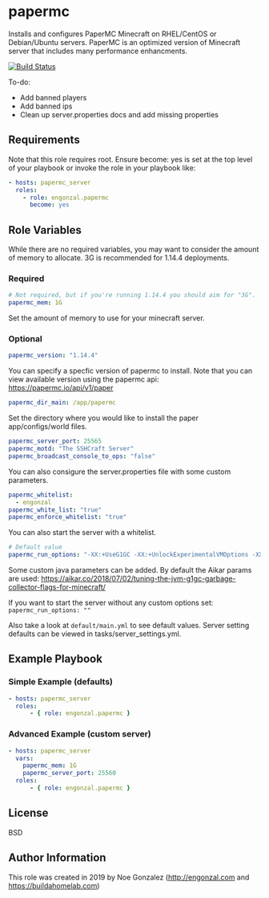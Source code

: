 # papermc

Installs and configures PaperMC Minecraft on RHEL/CentOS or Debian/Ubuntu servers.  PaperMC is an optimized version of Minecraft server that includes many performance enhancments.

[![Build Status](https://travis-ci.org/engonzal/ansible_role_papermc.svg?branch=master)](https://travis-ci.org/engonzal/ansible_role_papermc)

To-do:

* Add banned players
* Add banned ips
* Clean up server.properties docs and add missing properties

## Requirements

Note that this role requires root.  Ensure become: yes is set at the top level of your playbook or invoke the role in your playbook like:

```yaml
- hosts: papermc_server
  roles:
    - role: engonzal.papermc
      become: yes
```

## Role Variables

While there are no required variables, you may want to consider the amount of memory to allocate.  3G is recommended for 1.14.4 deployments.

### Required

```yaml
# Not required, but if you're running 1.14.4 you should aim for "3G".
papermc_mem: 1G
```

Set the amount of memory to use for your minecraft server.

### Optional

```yaml
papermc_version: "1.14.4"
```

You can specify a specfic version of papermc to install.  Note that you can view available version using the papermc api: <https://papermc.io/api/v1/paper>

```yaml
papermc_dir_main: /app/papermc
```

Set the directory where you would like to install the paper app/configs/world files.

```yaml
papermc_server_port: 25565
papermc_motd: "The SSHCraft Server"
papermc_broadcast_console_to_ops: "false"
```

You can also consigure the server.properties file with some custom parameters.

```yaml
papermc_whitelist:
  - engonzal
papermc_white_list: "true"
papermc_enforce_whitelist: "true"
```

You can also start the server with a whitelist.

```yaml
# Default value
papermc_run_options: "-XX:+UseG1GC -XX:+UnlockExperimentalVMOptions -XX:MaxGCPauseMillis=100 -XX:+DisableExplicitGC -XX:TargetSurvivorRatio=90 -XX:G1NewSizePercent=50 -XX:G1MaxNewSizePercent=80 -XX:G1MixedGCLiveThresholdPercent=35 -XX:+AlwaysPreTouch -XX:+ParallelRefProcEnabled -Dusing.aikars.flags=mcflags.emc.gs"
```

Some custom java parameters can be added.  By default the Aikar params are used: <https://aikar.co/2018/07/02/tuning-the-jvm-g1gc-garbage-collector-flags-for-minecraft/>

If you want to start the server without any custom options set: ```papermc_run_options: ""```

Also take a look at ```default/main.yml``` to see default values.  Server setting defaults can be viewed in tasks/server_settings.yml.

## Example Playbook

### Simple Example (defaults)

```yaml
- hosts: papermc_server
  roles:
      - { role: engonzal.papermc }
```

### Advanced Example (custom server)

```yaml
- hosts: papermc_server
  vars:
    papermc_mem: 1G
    papermc_server_port: 25560
  roles:
      - { role: engonzal.papermc }
```

## License

BSD

## Author Information

This role was created in 2019 by Noe Gonzalez (<http://engonzal.com> and <https://buildahomelab.com>)
